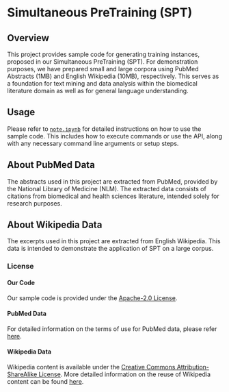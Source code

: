 # Simultaneous PreTraining (SPT)

## Overview
This project provides sample code for generating training instances, proposed in our Simultaneous PreTraining (SPT). For demonstration purposes, we have prepared small and large corpora using PubMed Abstracts (1MB) and English Wikipedia (10MB), respectively. This serves as a foundation for text mining and data analysis within the biomedical literature domain as well as for general language understanding.

## Usage
Please refer to [`note.ipynb`](./note.ipynb) for detailed instructions on how to use the sample code. This includes how to execute commands or use the API, along with any necessary command line arguments or setup steps.

## About PubMed Data
The abstracts used in this project are extracted from PubMed, provided by the National Library of Medicine (NLM). The extracted data consists of citations from biomedical and health sciences literature, intended solely for research purposes.

## About Wikipedia Data
The excerpts used in this project are extracted from English Wikipedia. This data is intended to demonstrate the application of SPT on a large corpus.

### License
#### Our Code
Our sample code is provided under the [Apache-2.0 License](https://www.apache.org/licenses/LICENSE-2.0).

#### PubMed Data
For detailed information on the terms of use for PubMed data, please refer [here](https://www.nlm.nih.gov/databases/download/terms_and_conditions.html).

#### Wikipedia Data
Wikipedia content is available under the [Creative Commons Attribution-ShareAlike License](https://creativecommons.org/licenses/by-sa/3.0/). More detailed information on the reuse of Wikipedia content can be found [here](https://en.wikipedia.org/wiki/Wikipedia:Reusing_Wikipedia_content).

